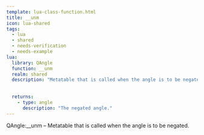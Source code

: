 ```yaml
---
template: lua-class-function.html
title: __unm
icon: lua-shared
tags:
  - lua
  - shared
  - needs-verification
  - needs-example
lua:
  library: QAngle
  function: __unm
  realm: shared
  description: "Metatable that is called when the angle is to be negated."
  
  
  returns:
    - type: angle
      description: "The negated angle."
---
```


<div class="lua__search__keywords">
QAngle:__unm &#x2013; Metatable that is called when the angle is to be negated.
</div>
